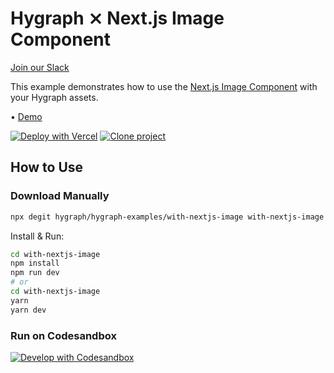# Hygraph ⨯ Next.js Image Component

[Join our Slack](https://slack.hygraph.com)

This example demonstrates how to use the [Next.js Image Component](https://nextjs.org/docs/api-reference/next/image) with your Hygraph assets.

• [Demo](https://hygraph-with-nextjs-image.vercel.app)

[![Deploy with Vercel](https://vercel.com/button)](https://vercel.com/import/project?template=https://github.com/hygraph/hygraph-examples/tree/master/with-nextjs-image) [![Clone project](https://hygraph.com/button)](https://app.hygraph.com/clone/0ff23f7a41ce4da69a366ab299cc24d8)

## How to Use

### Download Manually

```bash
npx degit hygraph/hygraph-examples/with-nextjs-image with-nextjs-image
```

Install & Run:

```bash
cd with-nextjs-image
npm install
npm run dev
# or
cd with-nextjs-image
yarn
yarn dev
```

### Run on Codesandbox

[![Develop with Codesandbox](https://codesandbox.io/static/img/play-codesandbox.svg)](https://codesandbox.io/s/github/hygraph/hygraph-examples/tree/master/with-nextjs-image)
